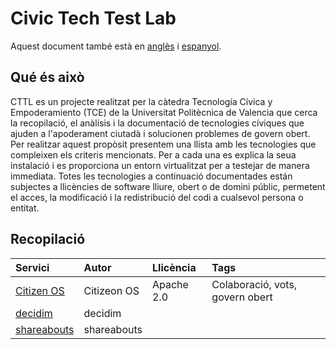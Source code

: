 # Civic Tech Test Lab

Aquest document també està en [anglès](README_en.md) i [espanyol](/README.md).

## Qué és això
CTTL es un projecte realitzat per la càtedra Tecnología Cívica y Empoderamiento (TCE) de la Universitat Politècnica de Valencia que cerca la recopilació, el anàlisis i la documentació de tecnologies cíviques que ajuden a l'apoderament ciutadà i solucionen problemes de govern obert. Per realitzar aquest propòsit presentem una llista amb les tecnologies que compleixen els criteris mencionats. Per a cada una es explica la seua instalació i es proporciona un entorn virtualitzat per a testejar de manera immediata. Totes les tecnologies a continuació documentades están subjectes a llicències de software lliure, obert o de domini públic, permetent el acces, la modificació i la redistribució del codi a cualsevol persona o entitat.

## Recopilació

| Servici   | Autor       | Llicència   | Tags |
| :--------- | :---------- | :--------- | :------ |
| [Citizen OS](/citizenos) | Citizeon OS | Apache 2.0 | Colaboració, vots, govern obert|
| [decidim](/decidim) | decidim | |
| [shareabouts](/shareabouts) | shareabouts | |
